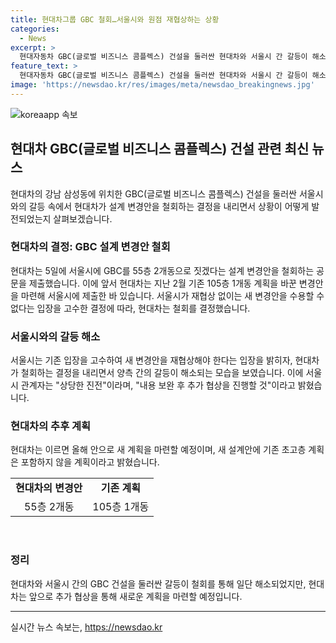 ```yaml
---
title: 현대차그룹 GBC 철회…서울시와 원점 재협상하는 상황
categories:
  - News
excerpt: >
  현대자동차 GBC(글로벌 비즈니스 콤플렉스) 건설을 둘러싼 현대차와 서울시 간 갈등이 해소되었습니다. 현대차는 105층 1개동에서 55층 2개동으로의 설계 변경안을 철회하고, 새로운 공공성과 디자인을 고려한 계획을 서울시에 제출할 예정입니다. 기존 입장을 철회한 것은 숙원 사업의 성공을 위한 선택이었으며, 서울시는 상당한 진전으로 새로운 협상을 진행할 것이라고 밝혔습니다. SBS Biz 신성우입니다. [자세히 보기]
feature_text: >
  현대자동차 GBC(글로벌 비즈니스 콤플렉스) 건설을 둘러싼 현대차와 서울시 간 갈등이 해소되었습니다. 현대차는 105층 1개동에서 55층 2개동으로의 설계 변경안을 철회하고, 새로운 공공성과 디자인을 고려한 계획을 서울시에 제출할 예정입니다. 기존 입장을 철회한 것은 숙원 사업의 성공을 위한 선택이었으며, 서울시는 상당한 진전으로 새로운 협상을 진행할 것이라고 밝혔습니다. SBS Biz 신성우입니다. [자세히 보기]
image: 'https://newsdao.kr/res/images/meta/newsdao_breakingnews.jpg'
---
```


<p><img src="https://newsdao.kr/res/images/meta/newsdao_breakingnews.jpg" alt="koreaapp 속보" /></p>

<h2 data-ke-size="size26">현대차 GBC(글로벌 비즈니스 콤플렉스) 건설 관련 최신 뉴스</h2>

<p data-ke-size="size16">현대차의 강남 삼성동에 위치한 GBC(글로벌 비즈니스 콤플렉스) 건설을 둘러싼 서울시와의 갈등 속에서 현대차가 설계 변경안을 철회하는 결정을 내리면서 상황이 어떻게 발전되었는지 살펴보겠습니다.</p>

<h3><b>현대차의 결정: GBC 설계 변경안 철회</b></h3>

<p data-ke-size="size16">현대차는 5일에 서울시에 GBC를 55층 2개동으로 짓겠다는 설계 변경안을 철회하는 공문을 제출했습니다. 이에 앞서 현대차는 지난 2월 기존 105층 1개동 계획을 바꾼 변경안을 마련해 서울시에 제출한 바 있습니다. 서울시가 재협상 없이는 새 변경안을 수용할 수 없다는 입장을 고수한 결정에 따라, 현대차는 철회를 결정했습니다.</p>

<h3><b>서울시와의 갈등 해소</b></h3>

<p data-ke-size="size16">서울시는 기존 입장을 고수하여 새 변경안을 재협상해야 한다는 입장을 밝히자, 현대차가 철회하는 결정을 내리면서 양측 간의 갈등이 해소되는 모습을 보였습니다. 이에 서울시 관계자는 "상당한 진전"이라며, "내용 보완 후 추가 협상을 진행할 것"이라고 밝혔습니다.</p>

<h3><b>현대차의 추후 계획</b></h3>

<p data-ke-size="size16">현대차는 이르면 올해 안으로 새 계획을 마련할 예정이며, 새 설계안에 기존 초고층 계획은 포함하지 않을 계획이라고 밝혔습니다.</p>

<table>
    <tbody>
        <tr>
            <td style="text-align: center; height: 17px;"><b>현대차의 변경안</b></td>
            <td style="text-align: center; height: 17px;"><b>기존 계획</b></td>
        </tr>
        <tr>
            <td style="text-align: center; height: 17px;">55층 2개동</td>
            <td style="text-align: center; height: 17px;">105층 1개동</td>
        </tr>
    </tbody>
</table>

<p data-ke-size="size16">&nbsp;</p>

<h3><b>정리</b></h3>

<p data-ke-size="size16">현대차와 서울시 간의 GBC 건설을 둘러싼 갈등이 철회를 통해 일단 해소되었지만, 현대차는 앞으로 추가 협상을 통해 새로운 계획을 마련할 예정입니다.</p>

<p data-ke-size="size16"></p>

<hr>

<p data-ke-size="size16"></p>
실시간 뉴스 속보는, <a href="https://newsdao.kr" rel="dofollow">https://newsdao.kr</a>


